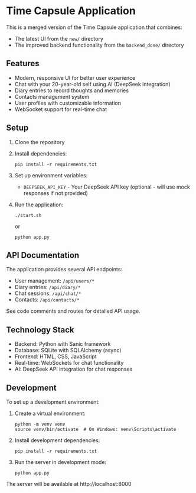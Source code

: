 # Time Capsule Application

This is a merged version of the Time Capsule application that combines:
- The latest UI from the `new/` directory
- The improved backend functionality from the `backend_done/` directory

## Features

- Modern, responsive UI for better user experience
- Chat with your 20-year-old self using AI (DeepSeek integration)
- Diary entries to record thoughts and memories
- Contacts management system
- User profiles with customizable information
- WebSocket support for real-time chat

## Setup

1. Clone the repository
2. Install dependencies:
   ```
   pip install -r requirements.txt
   ```
3. Set up environment variables:
   - `DEEPSEEK_API_KEY` - Your DeepSeek API key (optional - will use mock responses if not provided)

4. Run the application:
   ```
   ./start.sh
   ```
   or
   ```
   python app.py
   ```

## API Documentation

The application provides several API endpoints:

- User management: `/api/users/*`
- Diary entries: `/api/diary/*`
- Chat sessions: `/api/chat/*`
- Contacts: `/api/contacts/*`

See code comments and routes for detailed API usage.

## Technology Stack

- Backend: Python with Sanic framework
- Database: SQLite with SQLAlchemy (async)
- Frontend: HTML, CSS, JavaScript
- Real-time: WebSockets for chat functionality
- AI: DeepSeek API integration for chat responses

## Development

To set up a development environment:

1. Create a virtual environment:
   ```
   python -m venv venv
   source venv/bin/activate  # On Windows: venv\Scripts\activate
   ```

2. Install development dependencies:
   ```
   pip install -r requirements.txt
   ```

3. Run the server in development mode:
   ```
   python app.py
   ```

The server will be available at http://localhost:8000 